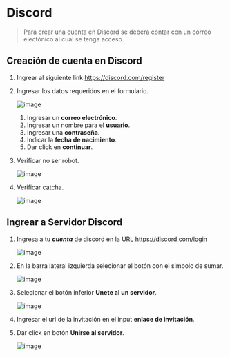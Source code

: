 # Discord
> Para crear una cuenta en Discord se deberá contar con un correo electónico al cual se tenga acceso.

## Creación de cuenta en Discord
1. Ingrear al siguiente link https://discord.com/register
1. Ingresar los datos requeridos en el formulario.

   ![image](https://user-images.githubusercontent.com/132395666/235982864-d4729cb0-da24-42e2-a320-26d56da3b1ff.png)

   1. Ingresar un **correo electrónico**.
   1. Ingresar un nombre para el **usuario**.
   1. Ingresar una **contraseña**.
   1. Indicar la **fecha de nacimiento**.
   1. Dar click en **continuar**.
   
1. Verificar no ser robot.

   ![image](https://user-images.githubusercontent.com/132395666/235984027-025892ea-03a9-41cd-a861-b810edd4d194.png)
  
1. Verificar catcha.
   
   ![image](https://user-images.githubusercontent.com/132395666/235984218-8fab82c7-8e4b-4e46-8828-dbd120dc4114.png)


    
## Ingrear a Servidor Discord

1. Ingresa a tu ***cuenta*** de discord en la URL https://discord.com/login

   ![image](https://user-images.githubusercontent.com/132395666/235974755-287fd35a-8607-4279-b347-b9c4d7b1ab39.png)

1. En la barra lateral izquierda selecionar el botón con el simbolo de sumar.
  
   ![image](https://user-images.githubusercontent.com/132395666/235975080-9a15219c-b6ba-44d9-9f87-242b25b0f07c.png)

1. Selecionar el botón inferior **Unete al un servidor**.
  
   ![image](https://user-images.githubusercontent.com/132395666/235975202-b4b64090-7fda-4ae5-a82f-af853a11b98c.png)

1. Ingresar el url de la invitación en el input **enlace de invitación**.
1. Dar click en botón **Unirse al servidor**.

   ![image](https://user-images.githubusercontent.com/132395666/235975304-973f89ab-fc4d-4032-8d05-f3f669680c67.png)

